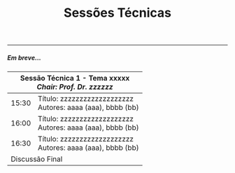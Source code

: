 ﻿---
layout: page-fullwidth
title: "Sessões Técnicas"
subheadline: ""
permalink: "/sessoes/"
header:
   image_fullwidth: BannerERES2023.png
---

<hr>

<h5>Em breve...</h5>

<table>
<thead>
  <tr>
    <th colspan="2"><strong>Sessão Técnica 1 - Tema xxxxx</strong><br><i>Chair: Prof. Dr. zzzzzz</i></th>
  </tr>
</thead>
<tbody>
  <tr>
    <td>15:30</td>
    <td>Título: zzzzzzzzzzzzzzzzzzz<br>Autores: aaaa (aaa), bbbb (bb)</td>
  </tr>
  <tr>
    <td>16:00</td>
    <td>Título: zzzzzzzzzzzzzzzzzzz<br>Autores: aaaa (aaa), bbbb (bb)</td>
  </tr>
  <tr>
    <td>16:30</td>
    <td>Título: zzzzzzzzzzzzzzzzzzz<br>Autores: aaaa (aaa), bbbb (bb)</td>
  </tr>
  <tr>
    <td colspan="2">Discussão Final</td>
  </tr>
</tbody>
</table>

